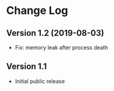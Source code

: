 Change Log
==========

Version 1.2 (2019-08-03)
------------------------
*  Fix: memory leak after process death  

Version 1.1
-----------
* Initial public release